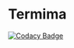 # Termima
[![Codacy Badge](https://api.codacy.com/project/badge/Grade/8b44270445df4426a4d7553b4e22a959)](https://app.codacy.com/manual/Oclemy/Termima?utm_source=github.com&utm_medium=referral&utm_content=Oclemy/Termima&utm_campaign=Badge_Grade_Settings)